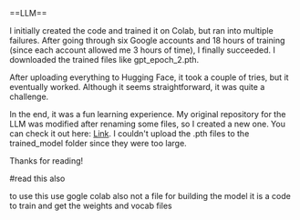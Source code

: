 ==LLM==


I initially created the code and trained it on Colab, but ran into multiple failures. After going through six Google accounts and 18 hours of training (since each account allowed me 3 hours of time), I finally succeeded. I downloaded the trained files like gpt_epoch_2.pth.

After uploading everything to Hugging Face, it took a couple of tries, but it eventually worked. Although it seems straightforward, it was quite a challenge.

In the end, it was a fun learning experience. My original repository for the LLM was modified after renaming some files, so I created a new one. You can check it out here: [Link](https://github.com/souptik-samanta/Caesar-Gpt). I couldn't upload the .pth files to the trained_model folder since they were too large.

Thanks for reading!

#read this also 

to use this use gogle colab also not a file for building the model it is a code to train and get the weights and vocab files
